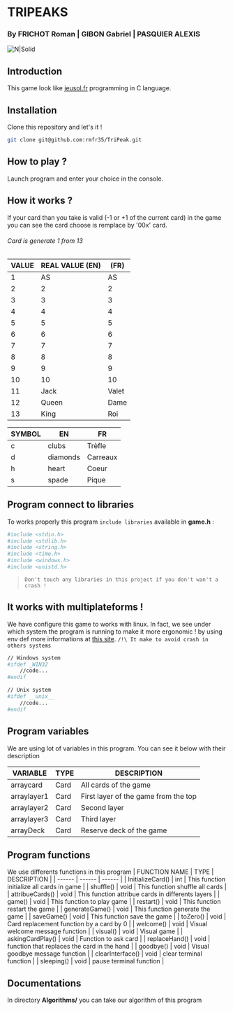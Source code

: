 # TRIPEAKS 
### By FRICHOT Roman | GIBON Gabriel | PASQUIER ALEXIS

![N|Solid](https://www.polesup-delasalle.fr/wp-content/uploads/sites/5/2020/01/Sticker-Fili%C3%A8re-SI_Publi%C3%A9-250x250.jpg) 

## Introduction
This game look like [jeusol.fr](https://www.jeusol.fr/tripeaks) programming in C language.

## Installation
Clone this repository and let's it !

```sh
git clone git@github.com:rmfr35/TriPeak.git
```
## How to play ?
Launch program and enter your choice in the console.

## How it works ?
If your card than you take is valid (-1 or +1 of the current card) in the game you can see the card choose is remplace by '00x' card. 


###### Card is generate 1 from 13
| VALUE | REAL VALUE (EN) | (FR) |
| ------ | ------ | ------ |
| 1 |  AS | AS | 
| 2 |  2 | 2 | 
| 3 |  3 | 3 | 
| 4 |  4 | 4 | 
| 5 |  5 | 5 |
| 6 |  6 | 6 |
| 7 |  7 | 7 | 
| 8 |  8 | 8 | 
| 9 |  9 | 9 | 
| 10 |  10 | 10 | 
| 11 |  Jack | Valet | 
| 12 |  Queen | Dame | 
| 13 |  King | Roi |


| SYMBOL | EN | FR |
| ------ | ------ | ------ |
| c |  clubs | Trèfle |
| d |  diamonds | Carreaux |
| h |  heart | Coeur |
| s |  spade | Pique |


## Program connect to libraries
To works properly this program `include libraries` available in **game.h** :
```sh
#include <stdio.h>
#include <stdlib.h>
#include <string.h>
#include <time.h>
#include <windows.h>
#include <unistd.h>
```
> `Don't touch any libraries in this project if you don't wan't a crash !`

## It works with multiplateforms !
We have configure this game to works with linux. 
In fact, we see under which system the program is running to make it more ergonomic !
by using env def more informations at [this site](https://iq.opengenus.org/detect-operating-system-in-c/). `/!\ It make to avoid crash in others systems`

```sh
// Windows system
#ifdef _WIN32
    //code...
#endif

// Unix system
#ifdef __unix__
    //code...
#endif
```

## Program variables
We are using lot of variables in this program. You can see it below with their description

| VARIABLE | TYPE  | DESCRIPTION |
| ------ | ------ | ------ |
| arraycard | Card | All cards of the game |
| arraylayer1 | Card | First layer of the game from the top |
| arraylayer2 | Card | Second layer |
| arraylayer3 | Card | Third layer |
| arrayDeck | Card | Reserve deck of the game |

## Program functions
We use differents functions in this program 
| FUNCTION NAME | TYPE  | DESCRIPTION |
| ------ | ------ | ------ |
| InitializeCard() | int | This function initialize all cards in game |
| shuffle() | void | This function shuffle all cards |
| attribueCards() | void | This function attribue cards in differents layers |
| game() | void | This function to play game |
| restart() | void | This function restart the game |
| generateGame() | void | This function generate the game |
| saveGame() | void | This function save the game |
| toZero() | void | Card replacement function by a card by 0 |
| welcome() | void | Visual welcome message function |
| visual() | void | Visual game |
| askingCardPlay() | void | Function to ask card |
| replaceHand() | void | function that replaces the card in the hand |
| goodbye() | void | Visual goodbye message function |
| clearInterface() | void | clear terminal function |
| sleeping() | void | pause terminal function |

## Documentations
In directory **Algorithms/** you can take our algorithm of this program

